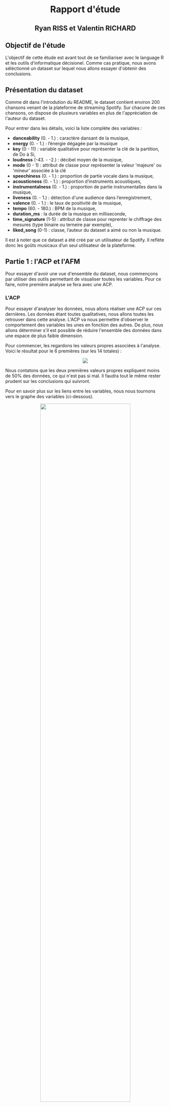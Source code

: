 # <center>Rapport d'étude</center>
## <center>Ryan RISS et Valentin RICHARD</center>

## Objectif de l'étude
L'objectif de cette étude est avant tout de se familiariser avec le language R et les outils d'informatique décisionel. Comme cas pratique, nous avons séléctionné un dataset sur lequel nous allons essayer d'obtenir des conclusions.


## Présentation du dataset
Comme dit dans l'introdution du README, le dataset contient environ 200 chansons venant de la plateforme de streaming Spotify. Sur chacune de ces chansons, on dispose de plusieurs variables en plus de l'appréciation de l'auteur du dataset.

Pour entrer dans les détails, voici la liste complète des variables :

<ul>
<li><b>danceability</b> (0. - 1.) : caractère dansant de la musique,</li>
<li><b>energy</b> (0. - 1.) : l’énergie dégagée par la musique</li>
<li><b>key</b> (0 - 11) : variable qualitative pour représenter la clé de la partition, de Do à Si,</li> 
<li><b>loudness</b> (-43. - -2.) : décibel moyen de la musique, </li>
<li><b>mode</b> (0 - 1) : attribut de classe pour représenter la valeur 'majeure' ou 'mineur' associée à la clé</li>
<li><b>speechiness</b> (0. - 1.) : proportion de partie vocale dans la musique,</li>
<li><b>acousticness</b> (0. - 1.) : proportion d’instruments acoustiques,</li>
<li><b>instrumentalness</b> (0. - 1.) : proportion de partie instrumentalles dans la musique,</li>
<li><b>liveness</b> (0. - 1.) : détection d'une audience dans l’enregistrement, </li>
<li><b>valence</b> (0. - 1.) : le taux de positivité de la musique,</li>
<li><b>tempo</b> (60. - 180.) : BPM de la musique, </li>
<li><b>duration_ms</b> : la durée de la musique en milliseconde, </li>
<li><b>time_signature</b> (1-5) : attribut de classe pour reprenter le chiffrage des mesures (type  binaire ou terneire par exemple),</li>
<li><b>liked_song</b> (0-1) : classe, l’auteur du dataset a aimé ou non la musique.</li>
</ul>

Il est à noter que ce dataset a été créé par un utilisateur de Spotify. Il reflète donc les goûts musicaux d’un seul utilisateur de la plateforme.


## Partie 1 : l'ACP et l'AFM
Pour essayer d'avoir une vue d'ensemble du dataset, nous commençons par utiliser des outils permettant de visualiser toutes les variables. Pour ce faire, notre première analyse se fera avec une ACP.

### L'ACP
Pour essayer d'analyser les données, nous allons réaliser une ACP sur ces dernières. Les données étant toutes qualitatives, nous allons toutes les retrouver dans cette analyse. L'ACP va nous permettre d'observer le comportement des variables les unes en fonction des autres. De plus, nous allons déterminer s'il est possible de réduire l'ensemble des données dans une espace de plus faible dimension. <br>

Pour commencer, les regardons les valeurs propres associées à l'analyse. Voici le résultat pour le 6 premières (sur les 14 totales) :
<center><img src="report_pictures/PCA_Eigenvalues.png"></center>

Nous contatons que les deux premières valeurs propres expliquent moins de 50% des données, ce qui n'est pas si mal. Il faudra tout le même rester prudent sur les conclusions qui suivront.

Pour en savoir plus sur les liens entre les variables, nous nous tournons vers le graphe des variables (ci-dessous).
<center><img src="report_pictures/PCA_graphVar.png" height="75%" width="75%"></center>

Dans ce graphique, on peut voir plusieurs choses, entre autre : 
<ul>
<li>Que l'on ne peut conclure que sur la moitié des varibles,</li>
<li>Que la variable _energy_ est négativement corrélé avec _acousticness_</li>
<li>Que _liked_ semble positivement corrélé avec _danceability_ et _speechiness_, ce qui tant à dire que l'auteur de ce dataset aime les musiques dansantes et contenant beaucoup de paroles (en proportion du temps de la musique)</li>
</ul>

<!-- Pour finir cette analyse, voici le graphe des individus :
<center><img src="report_pictures/PCA_graphInd.png" height="75%" width="75%"></center> -->

Nous avons essayé de recommencer l'analyse avec d'autres couples de dimensions (1 et 3, 2 et 3) mais les résultats ne sont pas significatifs et nous obtenons à peu près la même chose qu'avec l'analyse précedente.

Nous dérisons maintenant regrouper les variables selon leurs significations pour visualiser les grands axes qui définissent une musique.

### L'AFM
C'est l'AFM qui va nous permettre de créer des groupes de varibales pour analyser leur comportement globale. Voici les groupes que nous avons formé pour réaliser l'analyse : 
<table>
<tr>
   <td><b>id</b></td>
   <td><b>nom du groupe</b></td>
   <td><b>variables</b></td>
</tr>
<tr>
   <td>1</td>
   <td>dynamism</td>
   <td>danceability<br>energy<br>loudness</td>
</tr>
<tr>
   <td>2</td>
   <td>key_signature</td>
   <td>key<br>mode</td>
</tr>
<tr>
   <td>3</td>
   <td>recording_conditions</td>
   <td>speechiness<br>acousticness<br>instrumentalness<br>liveness</td>
</tr>
<tr>
   <td>4</td>
   <td>valence</td>
   <td>valence</td>
</tr>
<tr>
   <td>5</td>
   <td>rythm</td>
   <td>tempo<br>time_signature</td>
</tr>
<tr>
   <td>6</td>
   <td>duration</td>
   <td>duration_ms</td>
</tr>
<tr>
   <td>7</td>
   <td>liked</td>
   <td>liked</td>
</tr>
</table>

C'est pour réaliser ces groupes que nous avons modifié l'ordre des colonnes dans le fichier 2_pca_mfa.R. Lorsque nous réaliser l'analyse, voici le pourcentage d'explications des données en fonction des valeurs propres : 
<center><img src="report_pictures/MFA_Eigenvalues.png"></center>

Les deux premières valeurs propres expliquent donc 40% des données, ce qui n'est pas si mal nous semble-t-il. 

Voici alors le graphe des axes partiels : 
<center><img src="report_pictures/MFA_GraphPartial.png" height="75%" width="75%"></center>

Il semble diificile de tirer des coclusions raisonnables de ce graphe. Nous nous tournons alors vers e graphe des groupes pour essayer d'y voir un peu plus clair.

<center><img src="report_pictures/MFA_GraphGroup.png" height="75%" width="75%"></center>

Sur ce graphique, et en nous aidant du précedent, nous constatons que la variable liked semble le plus proche du groupe dynamism. On a donc une approximation de ce à quoi l'auteur du dataset porte le plus attention lorsqu'il ou elle écoute une musique.

Enfin, des tabelaux des coefffcients Lg et RV, nous ne tirons rien de plus. Finalement, l'analyse AFM ne nous aura pas tellementaidé à appréhender les données.

C'est pourquoi nous allons désormais nous interesser aux varibales de manière individuelles. Pour ce faire, nous allons commencer par réaliser des modèles de régression linéaire.

## Partie 2 : la régression linéaire
### La varibale energy
La première variable que nous avons voulu expliquer, est la varibale energy. On peut supposer d’une musique énergique l’est par sa positivité (valence), sa danceability, son caractère bruyant (_loudness_) et par sa liveness.

Faisons une régression linéaire de la variable energy selon celles qu’on suppose pertinentes pour l’expliquer.

Voici les résultats :
<center><img src="report_pictures/linReg_1.png"></center>

On peut remarquer que nos suppositions sont plutôt bonnes, sauf pour la liveness. En effet, toutes les variables explicatives sont statiquement significatives (sauf liveness). De plus le r2 ajusté vaut 0.77, ce qui n’est pas parfait mais plutôt bon. 

Cependant, selon notre modèle, plus une musique est énergique moins est sera probable d’être dansante, ce qui peut paraître contradictoire mais concordre avec ce que nous avions constaté dnas la partie précédente.

Nous décidons de ne pas appronfondir ce modèle, et nous tounons vers une autre varible.

### La variable danceability 
Pour la variable danceability on va procéder en supposant que toutes les variables autres que danceability et les variables qualitatives sont explicatives.

Voici les résultats : 
<center><img src="report_pictures/linReg_2.png"></center>

On peut voir qu’on a un r2 ajusté de 0.74, ce qui est plutôt bon, 74% des données sont expliquées par le modèle.

On remarque aussi que le tempo et la durée de la musique ne sont pas du tout des variables statistiquement significatives. Ce qui est étonnant car on pourrait supposer qu’un tempo rapide témoigne d’une musique dansante.

De plus, on peut noter que la variable intrumentalness est grande moins la musique sera considéré comme dansante, c’est l’inverse qui se produit avec la variable speechiness. Cela est logique étant donné qu’intrumentalness et speechiness sont des variables “antagonistes”.

Les variables loudness et valance permettent d’expliquer positivement qu’une musique est dansante et que plus la présence d’instrument électronique est grande, plus la musique est dansante.

On a aussi la variable energy qui est négativement explicative de danceablity, comme dans la régression linéaire précédente.

On peut ainsi enlever les variables tempo et duration_ms dans notre modèle.

Voici les nouveaux résultats :
<center><img src="report_pictures/linReg_3.png"></center>

Le r2 ajusté a très légèrement baissé et la variable _acousticness_ n'est plus statistiquement significative mais le modèle reste plutôt bon. Il reste améliorable enenlevan la variable _acousticness_. C'ets ec que nous faisons, mais la variable liveness devient à son tour non statistiquement significative. Nous la retirons également. 

Voici le modèle final pour expliquer la variable danceability : 
<center><img src="report_pictures/linReg_4.png"></center>

Le r2 n'a presque pas bougé depuis le premier modèle proposé,  mais nousa vons retiré 3 varibales explicatives (33%). Le modèle est satisfaisant pour expliquer la variable danceability. 




## Partie 3 : la régression logistique
Dans le dataset il y a plusieurs variables qualitatives : key, mode, time_signature et liked.
Nous ne les avons pas utilisées pour l’instant dans nos analyses, c’est maintenant qu’on va le faire grâce à la régression logistique.

On veut pouvoir déterminer quelles musiques ont été aimées selon leurs caractéristiques.

Après plusieurs tests en essayant de baisser l’AIC au maximum et en ne gardant que des variables statistiquement significatives on arrive à ce résultat : 
<center><img src="report_pictures/logReg_1.png"></center>

On a donc les variables danceability, loudness (le groupe 'dynamism' dans l'AFM), speechiness, tempo et duration_ms qui permettent d’expliquer la variable qualitative liked. On remarque que plus une musique est longue, plus elle ne sera probablement pas aimée par l’utilisateur.

On peut expliquer que ces variables sont explicatives de liked par les goûts musicaux du créateur du dataset. En effet, il cite : "It is mainly French Rap , sometimes American rap , rock or electro music. For those I dislike , I collected songs from various kind of music so the model will have a broader view of what I don't like."

Étant donné qu’il est un grand fan de rap, le fait que les variables loudness ou speechiness soient présentes dans notre modèle n’est pas étonnant. 


Pour encore améliorer le modèle de prédiction, nous étudions l'impact du seuil sur les résultats. Pour ce faire, nousa llons calculer la précision et le rappel des modèles avec différents seuils.

1. Seuil > 0.5 : 
<center><img src="report_pictures/logReg_prediction_1.png"></center>

<center>
<table>
<tr>
   <td></td>
   <td><b>Précision</b</td>
   <td><b>Rappel</b></td>
</tr>
<tr>
   <td><b>0</b></td>
   <td>17/(17+1) = 0.92</td>
   <td>17/(17+2) = 0.89</td>
   </tr>
<tr>
   <td><b>1</b></td>
   <td>19/(19+2) = 0.90</td>
   <td>19/(19+1) = 0.95</td>
</tr>
</table>
</center>

2. Seuil > 0.8 : 
<center><img src="report_pictures/logReg_prediction_2.png"></center>

<center>
<table>
<tr>
   <td></td>
   <td><b>Précision</b</td>
   <td><b>Rappel</b></td>
</tr>
<tr>
   <td><b>0</b></td>
   <td>18/(18+6) = 0.75</td>
   <td>18/(18+1) = 0.95</td>
   </tr>
<tr>
   <td><b>1</b></td>
   <td>14/(14+1) = 0.93</td>
   <td>14/(14+6) = 0.7</td>
</tr>
</table>
</center>

3. Seuil > 0.2 : 
<center><img src="report_pictures/logReg_prediction_3.png"></center>

<center>
<table>
<tr>
   <td></td>
   <td><b>Précision</b</td>
   <td><b>Rappel</b></td>
</tr>
<tr>
   <td><b>0</b></td>
   <td>16/16 = 1</td>
   <td>16/(16+3) = 0.84</td>
   </tr>
<tr>
   <td><b>1</b></td>
   <td>20/(20+3) = 0.87</td>
   <td>20/(20+0) = 1</td>
</tr>
</table>
</center>

Ainsi, on peut voir qu’il y a déjà une énorme différence entre un seuil à 0.2, à 0.5 et celui à 0.8. Un seuil à 0.5 voire 0.2 semble bien meilleur qu’un seuil à 0.8. En effet, même si le seuil à 0.5 ou 0.2 a légèrement plus tendance à prédire des musiques pouvant être aimé alors que dans la réalité elles ne le sont pas (faux positifs), dans un cas d’algorithme de recommandation de musique un seuil à 0.5 voire 0.2 serait plus pertinent car on évite de louper des musiques pouvant être aimées par l’utilisateur.



## Conclusion
En conclusion, nous avons pu comprendre les préférences musicales d'une personne grâce à ses données. Il faut toutefois noter que, pour la régression logistique, ces données sont limitées et il aurait été préférable de disposer de plus de chansons dans le dataset. Cela dit, c'est éthode pourrait être généralisé à plusieurs utilisateurs pour créer un "détecteur de tube" par exemple, si l'ont dispose de suffisament de données.
Au delà de ça, nous avons pu mener notre propre démarche à l'aide d'outils vu en cours ce qui était très appréciable.